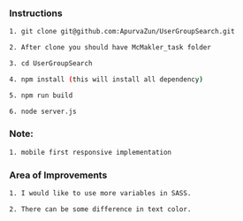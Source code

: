 

### Instructions

```bash
1. git clone git@github.com:ApurvaZun/UserGroupSearch.git

2. After clone you should have McMakler_task folder

3. cd UserGroupSearch

4. npm install (this will install all dependency)

5. npm run build

6. node server.js
```

### Note:
```bash
1. mobile first responsive implementation
```

### Area of Improvements

```bash
1. I would like to use more variables in SASS.

2. There can be some difference in text color. 

```
